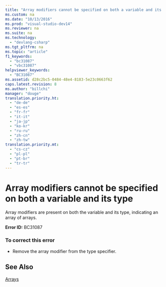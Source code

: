 ```yaml
---
title: "Array modifiers cannot be specified on both a variable and its type"
ms.custom: na
ms.date: "10/13/2016"
ms.prod: "visual-studio-dev14"
ms.reviewer: na
ms.suite: na
ms.technology: 
  - "devlang-csharp"
ms.tgt_pltfrm: na
ms.topic: "article"
f1_keywords: 
  - "bc31087"
  - "vbc31087"
helpviewer_keywords: 
  - "BC31087"
ms.assetid: d28c2bc5-0484-48e4-8183-5e23c0663f62
caps.latest.revision: 8
ms.author: "billchi"
manager: "douge"
translation.priority.ht: 
  - "de-de"
  - "es-es"
  - "fr-fr"
  - "it-it"
  - "ja-jp"
  - "ko-kr"
  - "ru-ru"
  - "zh-cn"
  - "zh-tw"
translation.priority.mt: 
  - "cs-cz"
  - "pl-pl"
  - "pt-br"
  - "tr-tr"
---
```

# Array modifiers cannot be specified on both a variable and its type
Array modifiers are present on both the variable and its type, indicating an array of arrays.  
  
 **Error ID:** BC31087  
  
### To correct this error  
  
-   Remove the array modifier from the type specifier.  
  
## See Also  
 [Arrays](../Topic/Arrays%20in%20Visual%20Basic.md)